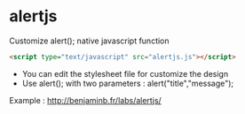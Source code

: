 alertjs
=======

Customize alert(); native javascript function

```html
<script type="text/javascript" src="alertjs.js"></script>
```

- You can edit the stylesheet file for customize the design
- Use alert(); with two parameters : alert("title","message");

Example : http://benjaminb.fr/labs/alertjs/